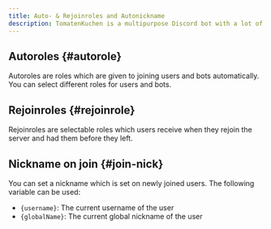 ```yaml
---
title: Auto- & Rejoinroles and Autonickname
description: TomatenKuchen is a multipurpose Discord bot with a lot of features. Explains auto join and rejoin roles.
---
```


## Autoroles {#autorole}

Autoroles are roles which are given to joining users and bots automatically.
You can select different roles for users and bots.

## Rejoinroles {#rejoinrole}

Rejoinroles are selectable roles which users receive when they rejoin the server and had them before they left.

## Nickname on join {#join-nick}

You can set a nickname which is set on newly joined users. The following variable can be used:
- `{username}`: The current username of the user
- `{globalName}`: The current global nickname of the user
